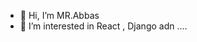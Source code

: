 - 👋 Hi, I’m MR.Abbas
- 👀 I’m interested in React , Django adn ....
  

<!---
Mrabbas2007/Mrabbas2007 is a ✨ special ✨ repository because its `README.md` (this file) appears on your GitHub profile.
You can click the Preview link to take a look at your changes.
--->
